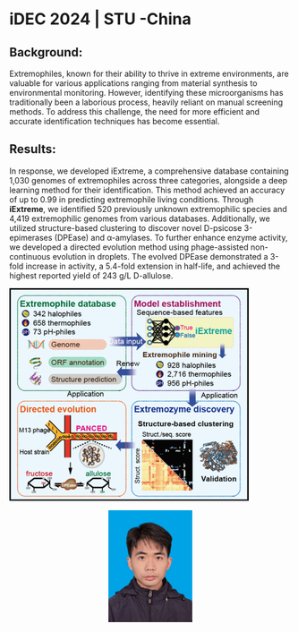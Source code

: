 # iDEC 2024 | STU -China
## Background:

Extremophiles, known for their ability to thrive in extreme environments, are valuable for various applications ranging from material synthesis to environmental monitoring. However, identifying these microorganisms has traditionally been a laborious process, heavily reliant on manual screening methods. To address this challenge, the need for more efficient and accurate identification techniques has become essential.

## Results:

In response, we developed iExtreme, a comprehensive database containing 1,030 genomes of extremophiles across three categories, alongside a deep learning method for their identification. This method achieved an accuracy of up to 0.99 in predicting extremophile living conditions. Through **iExtreme**, we identified 520 previously unknown extremophilic species and 4,419 extremophilic genomes from various databases. Additionally, we utilized structure-based clustering to discover novel D-psicose 3-epimerases (DPEase) and α-amylases. To further enhance enzyme activity, we developed a directed evolution method using phage-assisted non-continuous evolution in droplets. The evolved DPEase demonstrated a 3-fold increase in activity, a 5.4-fold extension in half-life, and achieved the highest reported yield of 243 g/L D-allulose.

![home](./img/home.png)

<center><img src="./img/leiwei.jpg" style="width:150px;"></img></center>
